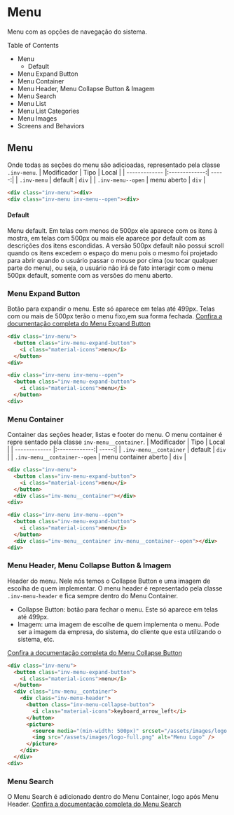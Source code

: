 # Menu
Menu com as opções de navegação do sistema.

Table of Contents
- Menu
  - Default
- Menu Expand Button
- Menu Container
- Menu Header, Menu Collapse Button & Imagem
- Menu Search
- Menu List
- Menu List Categories
- Menu Images
- Screens and Behaviors

## Menu
Onde todas as seções do menu são adicioadas, representado pela classe `.inv-menu`.
| Modificador        | Tipo           | Local  |
| ------------- |:-------------:| -----:|
| `.inv-menu`      | default | `div` |
| `.inv-menu--open`     | menu aberto      |   `div` |

``` html
<div class="inv-menu"><div>
<div class="inv-menu inv-menu--open"><div>
```
#### Default
Menu default. Em telas com menos de 500px ele aparece com os itens à mostra, em telas com 500px ou mais ele aparece por default com as descrições dos itens escondidas.
A versão 500px default não possui scroll quando os itens excedem o espaço do menu pois o mesmo foi projetado para abrir quando o usuário passar o mouse por cima (ou tocar qualquer parte do menu), ou seja, o usuário não irá de fato interagir com o menu 500px default, somente com as versões do menu aberto.

### Menu Expand Button
Botão para expandir o menu. Este só aparece em telas até 499px. Telas com ou mais de 500px terão o menu fixo,em sua forma fechada.
[Confira a documentação completa do Menu Expand Button](https://www.google.com)

``` html
<div class="inv-menu">
  <button class="inv-menu-expand-button">
    <i class="material-icons">menu</i>
  </button>
<div>

<div class="inv-menu inv-menu--open">
  <button class="inv-menu-expand-button">
    <i class="material-icons">menu</i>
  </button>
<div>
```

### Menu Container
Container das seções header, listas e footer do menu. O menu container é repre sentado pela classe `inv-menu__container`.
| Modificador        | Tipo           | Local  |
| ------------- |:-------------:| -----:|
| `.inv-menu__container`      | default | `div` |
| `.inv-menu__container--open`     | menu container aberto      |   `div` |

``` html
<div class="inv-menu">
  <button class="inv-menu-expand-button">
    <i class="material-icons">menu</i>
  </button>
  <div class="inv-menu__container"></div>
<div>

<div class="inv-menu inv-menu--open">
  <button class="inv-menu-expand-button">
    <i class="material-icons">menu</i>
  </button>
  <div class="inv-menu__container inv-menu__container--open"></div>
<div>
```

### Menu Header, Menu Collapse Button & Imagem
Header do menu. Nele nós temos o Collapse Button e uma imagem de escolha de quem implementar. O menu header é representado pela classe `.inv-menu-header` e fica sempre dentro do Menu Container.
  - Collapse Button: botão para fechar o menu. Este só aparece em telas até 499px.
  - Imagem: uma imagem de escolhe de quem implementa o menu. Pode ser a imagem da empresa, do sistema, do cliente que esta utilizando o sistema, etc.

[Confira a documentação completa do Menu Collapse Button](https://www.google.com)

``` html
<div class="inv-menu">
  <button class="inv-menu-expand-button">
    <i class="material-icons">menu</i>
  </button>
  <div class="inv-menu__container">
    <div class="inv-menu-header">
      <button class="inv-menu-collapse-button">
        <i class="material-icons">keyboard_arrow_left</i>
      </button>
      <picture>
        <source media="(min-width: 500px)" srcset="/assets/images/logo.png">
        <img src="/assets/images/logo-full.png" alt="Menu Logo" />
      </picture>
    </div>
  </div>
<div>
```

### Menu Search
O Menu Search é adicionado dentro do Menu Container, logo após Menu Header.
[Confira a documentação completa do Menu Search](https://www.google.com)



